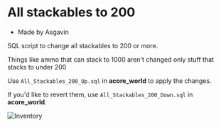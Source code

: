# All stackables to 200

- Made by Asgavin

SQL script to change all stackables to 200 or more.

Things like ammo that can stack to 1000 aren't changed only stuff that stacks to under 200

Use `All_Stackables_200_Up.sql` in **acore_world** to apply the changes. 

If you'd like to revert them, use `All_Stackables_200_Down.sql` in **acore_world**.

![Inventory](https://i.imgur.com/lccY7E2.jpg)
